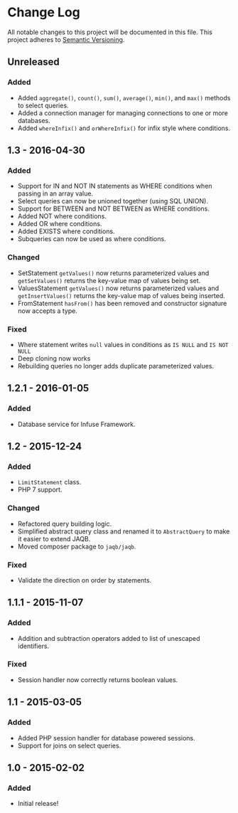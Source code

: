 # Change Log
All notable changes to this project will be documented in this file.
This project adheres to [Semantic Versioning](http://semver.org/).

## Unreleased
### Added
- Added `aggregate()`, `count()`, `sum()`, `average()`, `min()`, and `max()` methods to select queries.
- Added a connection manager for managing connections to one or more databases.
- Added `whereInfix()` and `orWhereInfix()` for infix style where conditions.

## 1.3 - 2016-04-30
### Added
- Support for IN and NOT IN statements as WHERE conditions when passing in an array value.
- Select queries can now be unioned together (using SQL UNION).
- Support for BETWEEN and NOT BETWEEN as WHERE conditions.
- Added NOT where conditions.
- Added OR where conditions.
- Added EXISTS where conditions.
- Subqueries can now be used as where conditions.

### Changed
- SetStatement `getValues()` now returns parameterized values and `getSetValues()` returns the key-value map of values being set.
- ValuesStatement `getValues()` now returns parameterized values and `getInsertValues()` returns the key-value map of values being inserted.
- FromStatement `hasFrom()` has been removed and constructor signature now accepts a type.

### Fixed
 - Where statement writes `null` values in conditions as `IS NULL` and `IS NOT NULL`
 - Deep cloning now works
 - Rebuilding queries no longer adds duplicate parameterized values.

## 1.2.1 - 2016-01-05
### Added
- Database service for Infuse Framework.

## 1.2 - 2015-12-24
### Added
- `LimitStatement` class.
- PHP 7 support.

### Changed
- Refactored query building logic.
- Simplified abstract query class and renamed it to `AbstractQuery` to make it easier to extend JAQB.
- Moved composer package to `jaqb/jaqb`.

### Fixed
- Validate the direction on order by statements.

## 1.1.1 - 2015-11-07
### Added
- Addition and subtraction operators added to list of unescaped identifiers.

### Fixed
- Session handler now correctly returns boolean values.

## 1.1 - 2015-03-05
### Added
- Added PHP session handler for database powered sessions.
- Support for joins on select queries.

## 1.0 - 2015-02-02
### Added
- Initial release!